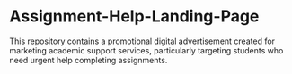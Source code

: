 # Assignment-Help-Landing-Page
This repository contains a promotional digital advertisement created for marketing academic support services, particularly targeting students who need urgent help completing assignments.
